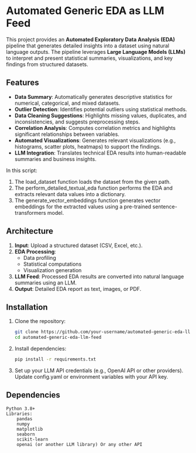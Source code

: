 # Automated Generic EDA as LLM Feed

This project provides an **Automated Exploratory Data Analysis (EDA)** pipeline that generates detailed insights into a dataset using natural language outputs. The pipeline leverages **Large Language Models (LLMs)** to interpret and present statistical summaries, visualizations, and key findings from structured datasets.

## Features

- **Data Summary**: Automatically generates descriptive statistics for numerical, categorical, and mixed datasets.
- **Outlier Detection**: Identifies potential outliers using statistical methods.
- **Data Cleaning Suggestions**: Highlights missing values, duplicates, and inconsistencies, and suggests preprocessing steps.
- **Correlation Analysis**: Computes correlation metrics and highlights significant relationships between variables.
- **Automated Visualizations**: Generates relevant visualizations (e.g., histograms, scatter plots, heatmaps) to support the findings.
- **LLM Integration**: Translates technical EDA results into human-readable summaries and business insights.

In this script:

   1) The load_dataset function loads the dataset from the given path.
   2) The perform_detailed_textual_eda function performs the EDA and extracts relevant data values into a dictionary.
   3) The generate_vector_embeddings function generates vector embeddings for the extracted values using a pre-trained sentence-transformers model.


## Architecture

1. **Input**: Upload a structured dataset (CSV, Excel, etc.).
2. **EDA Processing**:
   - Data profiling
   - Statistical computations
   - Visualization generation
3. **LLM Feed**: Processed EDA results are converted into natural language summaries using an LLM.
4. **Output**: Detailed EDA report as text, images, or PDF.

## Installation

1. Clone the repository:
   ```bash
   git clone https://github.com/your-username/automated-generic-eda-llm-feed.git
   cd automated-generic-eda-llm-feed
2. Install dependencies:
   ```bash
   pip install -r requirements.txt
3. Set up your LLM API credentials (e.g., OpenAI API or other providers). Update config.yaml or environment variables with your API key.

## Dependencies

    Python 3.8+
    Libraries:
        pandas
        numpy
        matplotlib
        seaborn
        scikit-learn
        openai (or another LLM library) Or any other API

   
